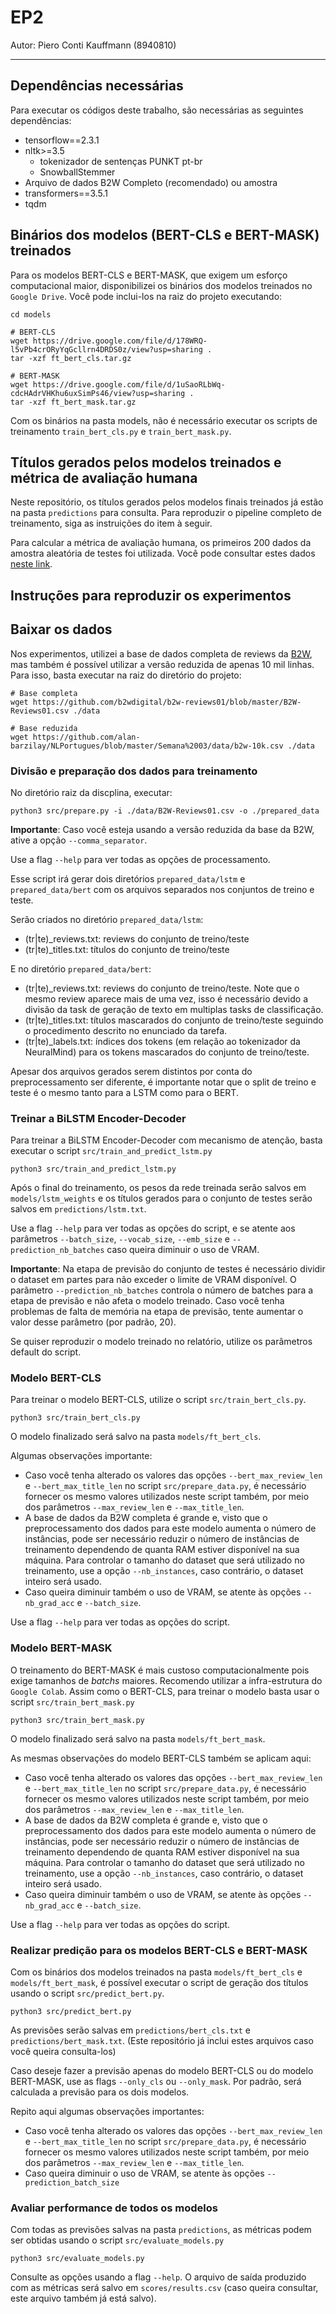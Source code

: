 # EP2
Autor: Piero Conti Kauffmann (8940810)

----------------------------

## Dependências necessárias

Para executar os códigos deste trabalho, são necessárias as seguintes dependências:

* tensorflow==2.3.1
* nltk>=3.5 
    * tokenizador de sentenças PUNKT pt-br
    * SnowballStemmer
* Arquivo de dados B2W Completo (recomendado) ou amostra
* transformers==3.5.1
* tqdm

## Binários dos modelos (BERT-CLS e BERT-MASK) treinados
Para os modelos BERT-CLS e BERT-MASK, que exigem um esforço computacional maior, disponibilizei os binários dos modelos treinados
no `Google Drive`. Você pode inclui-los na raiz do projeto executando:

```
cd models

# BERT-CLS
wget https://drive.google.com/file/d/178WRQ-l5vPb4crORyYqGcllrn4DRDS0z/view?usp=sharing .
tar -xzf ft_bert_cls.tar.gz

# BERT-MASK
wget https://drive.google.com/file/d/1uSaoRLbWq-cdcHAdrVHKhu6uxSimPs46/view?usp=sharing .
tar -xzf ft_bert_mask.tar.gz
```

Com os binários na pasta models, não é necessário executar os scripts de treinamento `train_bert_cls.py` e `train_bert_mask.py`.

## Títulos gerados pelos modelos treinados e métrica de avaliação humana

Neste repositório, os títulos gerados pelos modelos finais treinados já estão na pasta `predictions` para consulta. Para reproduzir o pipeline completo de treinamento, siga as instruições do item à seguir.

Para calcular a métrica de avaliação humana, os primeiros 200 dados da amostra aleatória de testes foi utilizada. Você pode consultar estes dados [neste link](https://docs.google.com/spreadsheets/d/1v9te15-LVNhdp3a1Iksk0YgP8a0gX4CPlsu6Jc0_5cI/edit?usp=sharing).


## Instruções para reproduzir os experimentos

## Baixar os dados
Nos experimentos, utilizei a base de dados completa de reviews da [B2W](https://github.com/b2wdigital/b2w-reviews01/blob/master/B2W-Reviews01.csv), mas também é possível utilizar a versão reduzida de apenas 10 mil linhas. Para isso, basta executar na raiz do diretório do projeto:

```
# Base completa
wget https://github.com/b2wdigital/b2w-reviews01/blob/master/B2W-Reviews01.csv ./data

# Base reduzida
wget https://github.com/alan-barzilay/NLPortugues/blob/master/Semana%2003/data/b2w-10k.csv ./data
```

### Divisão e preparação dos dados para treinamento
No diretório raiz da discplina, executar:

```
python3 src/prepare.py -i ./data/B2W-Reviews01.csv -o ./prepared_data
```

**Importante**: Caso você esteja usando a versão reduzida da base da B2W, ative a opção `--comma_separator`.

Use a flag `--help` para ver todas as opções de processamento.

Esse script irá gerar dois diretórios `prepared_data/lstm` e `prepared_data/bert` com os arquivos separados nos conjuntos
de treino e teste. 

Serão criados no diretório `prepared_data/lstm`:
* (tr|te)_reviews.txt: reviews do conjunto de treino/teste
* (tr|te)_titles.txt: títulos do conjunto de treino/teste

E no diretório `prepared_data/bert`:
* (tr|te)_reviews.txt: reviews do conjunto de treino/teste. Note que o mesmo review aparece mais de uma vez, 
isso é necessário devido a divisão da task de geração de texto em multiplas tasks de classificação.
* (tr|te)_titles.txt: títulos mascarados do conjunto de treino/teste seguindo o procedimento descrito no enunciado da tarefa.
* (tr|te)_labels.txt: índices dos tokens (em relação ao tokenizador da NeuralMind) para os tokens mascarados do conjunto de treino/teste.

Apesar dos arquivos gerados serem distintos por conta do preprocessamento ser diferente, é importante notar que o split de treino e teste é o mesmo tanto para a LSTM como para o BERT.

### Treinar a BiLSTM Encoder-Decoder

Para treinar a BiLSTM Encoder-Decoder com mecanismo de atenção, basta executar o script `src/train_and_predict_lstm.py`

```
python3 src/train_and_predict_lstm.py
```

Após o final do treinamento, os pesos da rede treinada serão salvos em `models/lstm_weights` e os títulos gerados para o conjunto de testes serão salvos em `predictions/lstm.txt`.

Use a flag `--help` para ver todas as opções do script, e se atente aos parâmetros `--batch_size`, `--vocab_size`, `--emb_size` e `--prediction_nb_batches` caso queira diminuir o uso de VRAM. 

**Importante**: Na etapa de previsão do conjunto de testes é necessário dividir o dataset em partes para não exceder o limite de VRAM disponível. O parâmetro `--prediction_nb_batches` controla o número de batches para a etapa de previsão e não afeta o modelo treinado. Caso você tenha problemas de falta de memória na etapa de previsão, tente aumentar o valor desse parâmetro (por padrão, 20). 

Se quiser reproduzir o modelo treinado no relatório, utilize os parâmetros default do script. 


### Modelo BERT-CLS

Para treinar o modelo BERT-CLS, utilize o script `src/train_bert_cls.py`.

```
python3 src/train_bert_cls.py
```

O modelo finalizado será salvo na pasta `models/ft_bert_cls`.

Algumas observações importante:
* Caso você tenha alterado os valores das opções `--bert_max_review_len` e `--bert_max_title_len` no script `src/prepare_data.py`, é necessário fornecer os mesmo valores utilizados neste script também, por meio dos parâmetros `--max_review_len` e `--max_title_len`.
* A base de dados da B2W completa é grande e, visto que o preprocessamento dos dados para este modelo aumenta o número de instâncias, pode ser necessário reduzir o número de instâncias de treinamento dependendo de quanta RAM estiver disponível na sua máquina. Para controlar o tamanho do dataset que será utilizado no treinamento, use a opção `--nb_instances`, caso contrário, o dataset inteiro será usado.
* Caso queira diminuir também o uso de VRAM, se atente às opções `--nb_grad_acc` e `--batch_size`.

Use a flag `--help` para ver todas as opções do script.

### Modelo BERT-MASK

O treinamento do BERT-MASK é mais custoso computacionalmente pois exige tamanhos de *batchs* maiores. Recomendo utilizar a infra-estrutura do `Google Colab`. Assim como o BERT-CLS, para treinar o modelo basta usar o script `src/train_bert_mask.py`

```
python3 src/train_bert_mask.py
```

O modelo finalizado será salvo na pasta `models/ft_bert_mask`.

As mesmas observações do modelo BERT-CLS também se aplicam aqui:
* Caso você tenha alterado os valores das opções `--bert_max_review_len` e `--bert_max_title_len` no script `src/prepare_data.py`, é necessário fornecer os mesmo valores utilizados neste script também, por meio dos parâmetros `--max_review_len` e `--max_title_len`.
* A base de dados da B2W completa é grande e, visto que o preprocessamento dos dados para este modelo aumenta o número de instâncias, pode ser necessário reduzir o número de instâncias de treinamento dependendo de quanta RAM estiver disponível na sua máquina. Para controlar o tamanho do dataset que será utilizado no treinamento, use a opção `--nb_instances`, caso contrário, o dataset inteiro será usado.
* Caso queira diminuir também o uso de VRAM, se atente às opções `--nb_grad_acc` e `--batch_size`.

Use a flag `--help` para ver todas as opções do script.

### Realizar predição para os modelos BERT-CLS e BERT-MASK

Com os binários dos modelos treinados na pasta `models/ft_bert_cls` e `models/ft_bert_mask`, é possível executar o script de geração dos títulos usando o script `src/predict_bert.py`.

```
python3 src/predict_bert.py
```

As previsões serão salvas em `predictions/bert_cls.txt` e `predictions/bert_mask.txt`. (Este repositório já inclui estes arquivos caso você queira consulta-los)

Caso deseje fazer a previsão apenas do modelo BERT-CLS ou do modelo BERT-MASK, use as flags `--only_cls` ou `--only_mask`. Por padrão, será calculada a previsão para os dois modelos.

Repito aqui algumas observações importantes:
* Caso você tenha alterado os valores das opções `--bert_max_review_len` e `--bert_max_title_len` no script `src/prepare_data.py`, é necessário fornecer os mesmo valores utilizados neste script também, por meio dos parâmetros `--max_review_len` e `--max_title_len`.
* Caso queira diminuir o uso de VRAM, se atente às opções `--prediction_batch_size`


### Avaliar performance de todos os modelos

Com todas as previsões salvas na pasta `predictions`, as métricas podem ser obtidas usando o script `src/evaluate_models.py`


```
python3 src/evaluate_models.py
```

Consulte as opções usando a flag `--help`.
O arquivo de saída produzido com as métricas será salvo em `scores/results.csv` (caso queira consultar, este arquivo também já está salvo).


